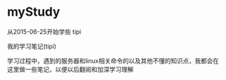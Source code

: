 # myStudy
从2015-06-25开始学些 tipi

我的学习笔记(tipi)

学习过程中，遇到的服务器和linux相关命令的以及其他不懂的知识点，我都会在这里做一些笔记，以便以后翻阅和加深学习理解


